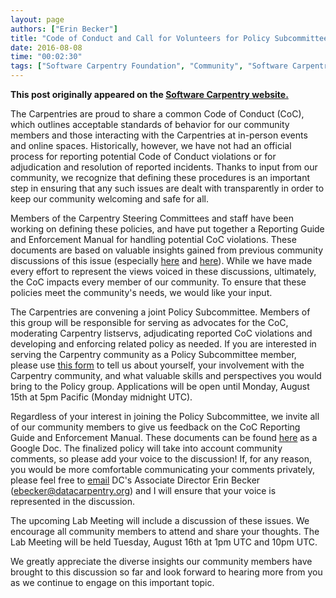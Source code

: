 ```yaml
---
layout: page
authors: ["Erin Becker"]
title: "Code of Conduct and Call for Volunteers for Policy Subcommittee"
date: 2016-08-08
time: "00:02:30"
tags: ["Software Carpentry Foundation", "Community", "Software Carpentry"]
---
```


<p><b>This post originally appeared on the <a href="https://software-carpentry.org/">Software Carpentry website.</a></b></p>

The Carpentries are proud to share a common Code of Conduct (CoC), which outlines acceptable standards of behavior for our community members and those interacting with the Carpentries at in-person events and online spaces. Historically, however, we have not had an official process for reporting potential Code of Conduct violations or for adjudication and resolution of reported incidents. Thanks to input from our community, we recognize that defining these procedures is an important step in ensuring that any such issues are dealt with transparently in order to keep our community welcoming and safe for all. 

Members of the Carpentry Steering Committees and staff have been working on defining these policies, and have put together a Reporting Guide and Enforcement Manual for handling potential CoC violations. These documents are based on valuable insights gained from previous community discussions of this issue (especially [here](https://github.com/swcarpentry/board/issues/114) and [here](https://github.com/swcarpentry/board/issues/111)). While we have made every effort to represent the views voiced in these discussions, ultimately, the CoC impacts every member of our community. To ensure that these policies meet the community's needs, we would like your input. 

The Carpentries are convening a joint Policy Subcommittee. Members of this group will be responsible for serving as advocates for the CoC, moderating Carpentry listservs, adjudicating reported CoC violations and developing and enforcing related policy as needed. If you are interested in serving the Carpentry community as a Policy Subcommittee member, please use [this form](https://docs.google.com/forms/d/e/1FAIpQLSe44jFDJ6jGiIX1wTgdbo6Hy0s8FjZXa9Az6lHEzvuGbbJBQw/viewform?embedded=true) to tell us about yourself, your involvement with the Carpentry community, and what valuable skills and perspectives you would bring to the Policy group. Applications will be open until Monday, August 15th at 5pm Pacific (Monday midnight UTC).

Regardless of your interest in joining the Policy Subcommittee, we invite all of our community members to give us feedback on the CoC Reporting Guide and Enforcement Manual. These documents can be found [here](https://docs.google.com/document/d/1I3o8bEGcLfcfk6FkSOK8IBh5f1eodQqyca2ViUzm3DU/edit) as a Google Doc. The finalized policy will take into account community comments, so please add your voice to the discussion! If, for any reason, you would be more comfortable communicating your comments privately, please feel free to [email](mailto:ebecker@datacarpentry.org) DC's Associate Director Erin Becker (ebecker@datacarpentry.org) and I will ensure that your voice is represented in the discussion.

The upcoming Lab Meeting will include a discussion of these issues. We encourage all community members to attend and share your thoughts. The Lab Meeting will be held Tuesday, August 16th at 1pm UTC and 10pm UTC.

We greatly appreciate the diverse insights our community members have brought to this discussion so far and look forward to hearing more from you as we continue to engage on this important topic.
